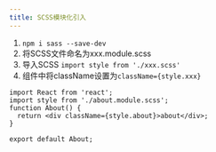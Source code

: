 ```yaml
---
title: SCSS模块化引入
---
```

1. `npm i sass --save-dev`
2. 将SCSS文件命名为xxx.module.scss
3. 导入SCSS  `import style from './xxx.scss'`
4. 组件中将className设置为`className={style.xxx}`

```react
import React from 'react';
import style from './about.module.scss';
function About() {
  return <div className={style.about}>about</div>;
}

export default About;
```

